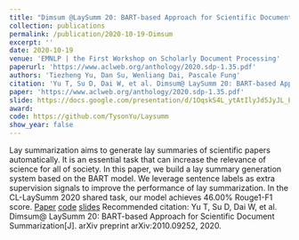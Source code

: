 ```yaml
---
title: "Dimsum @LaySumm 20: BART-based Approach for Scientific Document Summarization"
collection: publications
permalink: /publication/2020-10-19-Dimsum
excerpt: ''
date: 2020-10-19
venue: 'EMNLP | the First Workshop on Scholarly Document Processing'
paperurl: 'https://www.aclweb.org/anthology/2020.sdp-1.35.pdf'
authors: 'Tiezheng Yu, Dan Su, Wenliang Dai, Pascale Fung'
citation: 'Yu T, Su D, Dai W, et al. Dimsum@ LaySumm 20: BART-based Approach for Scientific Document Summarization[J]. arXiv preprint arXiv:2010.09252, 2020.'
paper: 'https://www.aclweb.org/anthology/2020.sdp-1.35.pdf'
slide: https://docs.google.com/presentation/d/1OqskS4L_ytAtIlyJd5JyJL_EeGEUEmQNaU5ecVQjJas/edit?usp=sharing
award: 
code: https://github.com/TysonYu/Laysumm
show_year: false
---
```

Lay summarization aims to generate lay summaries of scientific papers automatically. It is an essential task that can increase the relevance of science for all of society. In this paper, we build a lay summary generation system based on the BART model. We leverage sentence labels as extra supervision signals to improve the performance of lay summarization. In the CL-LaySumm 2020 shared task, our model achieves 46.00% Rouge1-F1 score.
[Paper](https://www.aclweb.org/anthology/2020.sdp-1.35.pdf)
[code](https://github.com/TysonYu/Laysumm)
[slides](https://docs.google.com/presentation/d/1OqskS4L_ytAtIlyJd5JyJL_EeGEUEmQNaU5ecVQjJas/edit?usp=sharing)
Recommended citation: Yu T, Su D, Dai W, et al. Dimsum@ LaySumm 20: BART-based Approach for Scientific Document Summarization[J]. arXiv preprint arXiv:2010.09252, 2020.